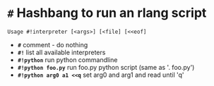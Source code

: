 <!-- TITLE: # -->

#  **`#`** Hashbang to run an rlang script


```text
Usage #!interpreter [<args>] [<file] [<<eof]
```


- **`#`** comment - do nothing
- **`#!`** list all available interpreters
- **`#!python`** run python commandline
- **`#!python foo.py`** run foo.py python script (same as '. foo.py')
- **`#!python arg0 a1 <<q`** set arg0 and arg1 and read until 'q'